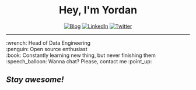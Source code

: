<h1 align="center">Hey, I'm Yordan</h1>

<p align="center">
    <a href="https://datagibberish.com/"><img alt="Blog" src="https://img.shields.io/badge/check-website-green?logo=rss&style=for-the-badge"></a>
    <a href="https://www.linkedin.com/in/ivanovyordan/"><img alt="LinkedIn" src="https://img.shields.io/badge/connect-ivanovyordan-green?logo=linkedin&style=for-the-badge"></a>
    <a href="https://twitter.com/ivanov_yordan"><img alt="Twitter" src="https://img.shields.io/badge/follow-@ivanov__yordan-green?logo=twitter&style=for-the-badge"></a>
</p>

<hr>

<p>
:wrench: Head of Data Engineering<br>
:penguin: Open source enthusiast<br>
:book: Constantly learning new thing, but never finishing them<br>
:speech_balloon: Wanna chat? Please, contact me :point_up:
</p>

<h2><i>Stay awesome!</i></h2>
